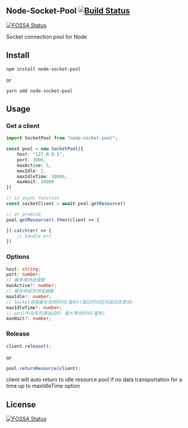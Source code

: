 ## Node-Socket-Pool [![Build Status](https://travis-ci.org/thundernet8/Node-Socket-Pool.svg?branch=master)](https://travis-ci.org/thundernet8/Node-Socket-Pool)
[![FOSSA Status](https://app.fossa.io/api/projects/git%2Bgithub.com%2Fthundernet8%2FNode-Socket-Pool.svg?type=shield)](https://app.fossa.io/projects/git%2Bgithub.com%2Fthundernet8%2FNode-Socket-Pool?ref=badge_shield)

Socket connection pool for Node

## Install

```
npm install node-socket-pool
```
or
```
yarn add node-socket-pool
```

## Usage

### Get a client

``` typescript
import SocketPool from "node-socket-pool";

const pool = new SocketPool({
    host: "127.0.0.1",
    port: 3000,
    maxActive: 5,
    maxIdle: 2,
    maxIdleTime: 30000,
    maxWait: 10000
})

// in async function
const socketClient = await pool.getResource()

// or promise
pool.getResource().then(client => {

}).catch(err => {
    // handle err
})

```

### Options
``` typescript
host: string;
port: number;
// 最多维持连接数
maxActive?: number;
// 最多保留空闲连接数
maxIdle?: number;
// Socket连接最长空闲时间(毫秒)(超过时间后将返回资源池)
maxIdleTime?: number;
// pool中没有资源返回时，最大等待时间(毫秒)
maxWait?: number;
```

### Release
``` typescript
client.release();
```
or
``` typescript
pool.returnResource(client);
```

client will auto return to idle resource pool if no data transportation for a time up to maxIdleTime option

## License
[![FOSSA Status](https://app.fossa.io/api/projects/git%2Bgithub.com%2Fthundernet8%2FNode-Socket-Pool.svg?type=large)](https://app.fossa.io/projects/git%2Bgithub.com%2Fthundernet8%2FNode-Socket-Pool?ref=badge_large)